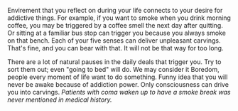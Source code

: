 Envirement that you reflect on during your life connects to your desire for addictive things. For example, if you want to smoke when you drink morning coffee, you may be triggered by a coffee smell the next day after quitting. Or sitting at a familiar bus stop can trigger you because you always smoke on that bench. Each of your five senses can deliver unpleasant carvings. That's fine, and you can bear with that. It will not be that way for too long.

There are a lot of natural pauses in the daily deals that trigger you. Try to sort them out; even "going to bed" will do. We may consider it Boredom, people every moment of life want to do something. Funny idea that you will never be awake because of addiction power. Only consciousness can drive you into carvings. 
_Patients with coma waken up to have a smoke break was never mentioned in medical history._